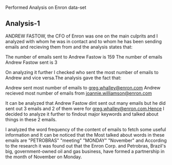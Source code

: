 Performed Analysis on Enron data-set

Analysis-1
------------

ANDREW FASTOW, the CFO of Enron was one on the main culprits and I analyzed with whom he was in contact and to whom he has been sending emails and recieving them from and the analysis states that:

The number of emails sent to Andrew Fastow is 159
The number of emails Andrew Fastow sent is 3

On analyzing it further I checked who sent the most number of emails to Andrew and vice versa.The analysis gave the fact that:

Andrew sent most number of emails to greg.whalley@enron.com
Andrew recieved most number of emails from joannie.williamson@enron.com

It can be analyzed that Andrew Fastow dint sent out many emails but he did sent out 3 emails and 2 of them were for greg.whalley@enron.com.Hence I decided to analyze it further to findout major keywords and talked about things in these 2 emails.

I analyzed the word frequency of the content of emails to fetch some useful information and It can be noticed that the Most talked about words in these emails are "PETROBRAS" "meeting" "MONDAY" "November" and According to the research it was found out that the Enron Corp. and Petrobras, Brazil's big, government-owned oil and gas business, have formed a partnership in the month of November on Monday.
